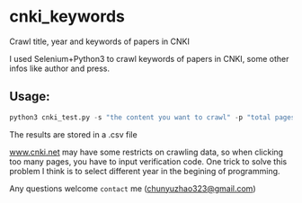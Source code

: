 # cnki_keywords
Crawl title, year and keywords of papers in CNKI

I used Selenium+Python3 to crawl keywords of papers in CNKI, some other infos like author and press.

Usage:
---
```python
python3 cnki_test.py -s "the content you want to crawl" -p "total pages"
```

The results are stored in a .csv file

www.cnki.net may have some restricts on crawling data, so when clicking too many pages, you have to input verification code. One trick to solve this problem I think is to select different year in the begining of programming.

Any questions welcome `contact` me (chunyuzhao323@gmail.com)
